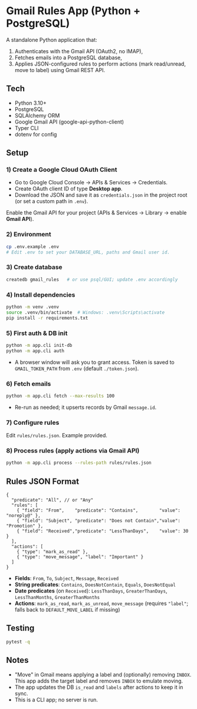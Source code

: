 # Gmail Rules App (Python + PostgreSQL)

A standalone Python application that:
1) Authenticates with the Gmail API (OAuth2, no IMAP),
2) Fetches emails into a PostgreSQL database,
3) Applies JSON-configured rules to perform actions (mark read/unread, move to label) using Gmail REST API.

## Tech
- Python 3.10+
- PostgreSQL
- SQLAlchemy ORM
- Google Gmail API (google-api-python-client)
- Typer CLI
- dotenv for config

## Setup

### 1) Create a Google Cloud OAuth Client
- Go to Google Cloud Console → APIs & Services → Credentials.
- Create OAuth client ID of type **Desktop app**.
- Download the JSON and save it as `credentials.json` in the project root (or set a custom path in `.env`).

Enable the Gmail API for your project (APIs & Services → Library → enable **Gmail API**).

### 2) Environment
```bash
cp .env.example .env
# Edit .env to set your DATABASE_URL, paths and Gmail user id.
```

### 3) Create database
```bash
createdb gmail_rules   # or use psql/GUI; update .env accordingly
```

### 4) Install dependencies
```bash
python -m venv .venv
source .venv/bin/activate  # Windows: .venv\Scripts\activate
pip install -r requirements.txt
```

### 5) First auth & DB init
```bash
python -m app.cli init-db
python -m app.cli auth
```
- A browser window will ask you to grant access. Token is saved to `GMAIL_TOKEN_PATH` from `.env` (default `./token.json`).

### 6) Fetch emails
```bash
python -m app.cli fetch --max-results 100
```
- Re-run as needed; it upserts records by Gmail `message.id`.

### 7) Configure rules
Edit `rules/rules.json`. Example provided.

### 8) Process rules (apply actions via Gmail API)
```bash
python -m app.cli process --rules-path rules/rules.json
```

## Rules JSON Format

```jsonc
{
  "predicate": "All", // or "Any"
  "rules": [
    { "field": "From",    "predicate": "Contains",        "value": "noreply@" },
    { "field": "Subject", "predicate": "Does not Contain","value": "Promotion" },
    { "field": "Received","predicate": "LessThanDays",    "value": 30 }
  ],
  "actions": [
    { "type": "mark_as_read" },
    { "type": "move_message", "label": "Important" }
  ]
}
```

- **Fields**: `From`, `To`, `Subject`, `Message`, `Received`
- **String predicates**: `Contains`, `DoesNotContain`, `Equals`, `DoesNotEqual`
- **Date predicates** (on `Received`): `LessThanDays`, `GreaterThanDays`, `LessThanMonths`, `GreaterThanMonths`
- **Actions**: `mark_as_read`, `mark_as_unread`, `move_message` (requires `"label"`; falls back to `DEFAULT_MOVE_LABEL` if missing)

## Testing
```bash
pytest -q
```

## Notes
- "Move" in Gmail means applying a label and (optionally) removing `INBOX`. This app adds the target label and removes `INBOX` to emulate moving.
- The app updates the DB `is_read` and `labels` after actions to keep it in sync.
- This is a CLI app; no server is run.
```
